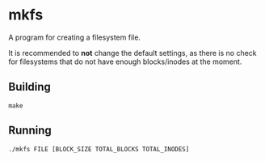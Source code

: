 # mkfs

A program for creating a filesystem file.

It is recommended to **not** change the default settings,
as there is no check for filesystems that do not have enough
blocks/inodes at the moment.

## Building
```
make
```

## Running
```
./mkfs FILE [BLOCK_SIZE TOTAL_BLOCKS TOTAL_INODES]
```

